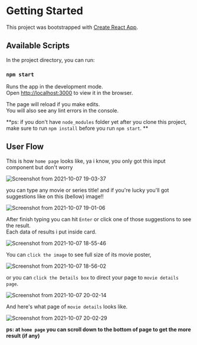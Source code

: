# Getting Started

This project was bootstrapped with [Create React App](https://github.com/facebook/create-react-app).

## Available Scripts

In the project directory, you can run:

### `npm start`

Runs the app in the development mode.\
Open [http://localhost:3000](http://localhost:3000) to view it in the browser.

The page will reload if you make edits.\
You will also see any lint errors in the console.

**ps: if you don't have `node_modules` folder yet after you clone this project, make sure to run `npm install` before you run `npm start`.
**

## User Flow

This is how `home page` looks like, ya i know, you only got this input component but don't worry

![Screenshot from 2021-10-07 19-03-37](https://user-images.githubusercontent.com/44330480/136380513-0a544039-249f-484f-bc99-226a5531470b.png)

you can type any movie or series title! and if you're lucky you'll got suggestions like on this (bellow) image!!

![Screenshot from 2021-10-07 19-01-06](https://user-images.githubusercontent.com/44330480/136380181-5a5d3a19-9ca5-491f-8c12-8d33959ed883.png)

After finish typing you can hit `Enter` or click one of those suggestions to see the result.\
Each data of results i put inside card.

![Screenshot from 2021-10-07 18-55-46](https://user-images.githubusercontent.com/44330480/136379644-c4b06718-ef71-4c65-8253-9de70ab11c3d.png)

You can `click the image` to see full size of its movie poster,

![Screenshot from 2021-10-07 18-56-02](https://user-images.githubusercontent.com/44330480/136379665-cbeea8cf-a41e-403a-b4bd-3079ebe63675.png)

or you can `click the Details box` to direct your page to `movie details page`.

![Screenshot from 2021-10-07 20-02-14](https://user-images.githubusercontent.com/44330480/136389406-ce04f57c-502b-4e43-9f47-698b9db635e4.png)

And here's what page of `movie details` looks like.

![Screenshot from 2021-10-07 20-02-29](https://user-images.githubusercontent.com/44330480/136389464-871b59c6-555b-4bf4-9ca4-baa2487119fa.png)

**ps: at `home page` you can scroll down to the bottom of page to get the more result (if any)**

